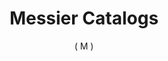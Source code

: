 ---
# Feel free to add content and custom Front Matter to this file.
# To modify the layout, see https://jekyllrb.com/docs/themes/#overriding-theme-defaults
layout: archive-posts-tiled
title: "Messier Catalogs"
subtitle: "( M )"
permalink: /messier
slug: messier
category: messier
group: 'm'
sort: 'm'
prefix: 'M'
---